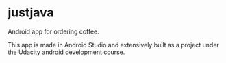 # justjava
Android app for ordering coffee.


This app is made in Android Studio and extensively built as a project under the Udacity android development course.
